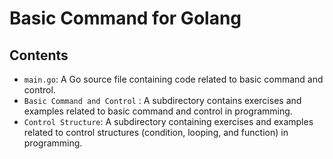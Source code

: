 # Basic Command for Golang
## Contents
- `main.go`: A Go source file containing code related to basic command and control.
- `Basic Command and Control` : A subdirectory contains exercises and examples related to basic command and control in programming.
- `Control Structure`: A subdirectory containing exercises and examples related to control structures (condition, looping, and function) in programming.